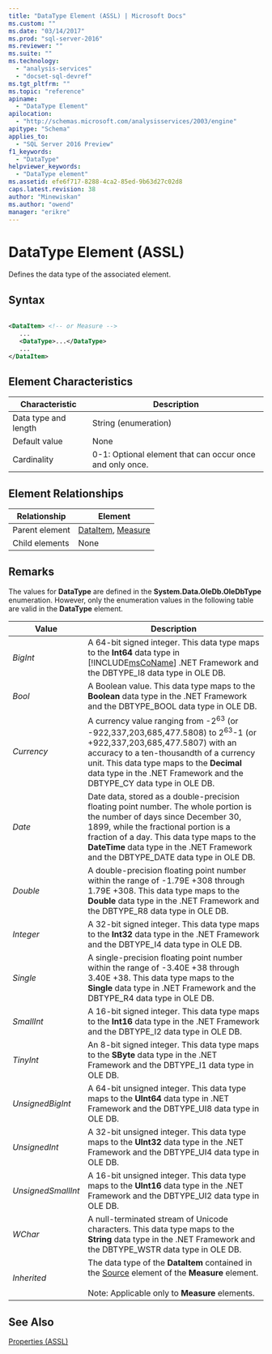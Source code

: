 ```yaml
---
title: "DataType Element (ASSL) | Microsoft Docs"
ms.custom: ""
ms.date: "03/14/2017"
ms.prod: "sql-server-2016"
ms.reviewer: ""
ms.suite: ""
ms.technology: 
  - "analysis-services"
  - "docset-sql-devref"
ms.tgt_pltfrm: ""
ms.topic: "reference"
apiname: 
  - "DataType Element"
apilocation: 
  - "http://schemas.microsoft.com/analysisservices/2003/engine"
apitype: "Schema"
applies_to: 
  - "SQL Server 2016 Preview"
f1_keywords: 
  - "DataType"
helpviewer_keywords: 
  - "DataType element"
ms.assetid: efe6f717-8288-4ca2-85ed-9b63d27c02d8
caps.latest.revision: 38
author: "Minewiskan"
ms.author: "owend"
manager: "erikre"
---
```

# DataType Element (ASSL)
  Defines the data type of the associated element.  
  
## Syntax  
  
```xml  
  
<DataItem> <!-- or Measure -->  
   ...  
   <DataType>...</DataType>  
   ...  
</DataItem>  
```  
  
## Element Characteristics  
  
|Characteristic|Description|  
|--------------------|-----------------|  
|Data type and length|String (enumeration)|  
|Default value|None|  
|Cardinality|0-1: Optional element that can occur once and only once.|  
  
## Element Relationships  
  
|Relationship|Element|  
|------------------|-------------|  
|Parent element|[DataItem](../../../analysis-services/scripting/data-type/dataitem-data-type-assl.md), [Measure](../../../analysis-services/scripting/objects/measure-element-assl.md)|  
|Child elements|None|  
  
## Remarks  
 The values for **DataType** are defined in the **System.Data.OleDb.OleDbType** enumeration. However, only the enumeration values in the following table are valid in the **DataType** element.  
  
|Value|Description|  
|-----------|-----------------|  
|*BigInt*|A 64-bit signed integer. This data type maps to the **Int64** data type in [!INCLUDE[msCoName](../../../includes/msconame-md.md)] .NET Framework and the DBTYPE_I8 data type in OLE DB.|  
|*Bool*|A Boolean value. This data type maps to the **Boolean** data type in the .NET Framework and the DBTYPE_BOOL data type in OLE DB.|  
|*Currency*|A currency value ranging from -2<sup>63</sup> (or -922,337,203,685,477.5808) to 2<sup>63</sup>-1 (or +922,337,203,685,477.5807) with an accuracy to a ten-thousandth of a currency unit. This data type maps to the **Decimal** data type in the .NET Framework and the DBTYPE_CY data type in OLE DB.|  
|*Date*|Date data, stored as a double-precision floating point number. The whole portion is the number of days since December 30, 1899, while the fractional portion is a fraction of a day. This data type maps to the **DateTime** data type in the .NET Framework and the DBTYPE_DATE data type in OLE DB.|  
|*Double*|A double-precision floating point number within the range of -1.79E +308 through 1.79E +308. This data type maps to the **Double** data type in the .NET Framework and the DBTYPE_R8 data type in OLE DB.|  
|*Integer*|A 32-bit signed integer. This data type maps to the **Int32** data type in the .NET Framework and the DBTYPE_I4 data type in OLE DB.|  
|*Single*|A single-precision floating point number within the range of -3.40E +38 through 3.40E +38. This data type maps to the **Single** data type in .NET Framework and the DBTYPE_R4 data type in OLE DB.|  
|*SmallInt*|A 16-bit signed integer. This data type maps to the **Int16** data type in the .NET Framework and the DBTYPE_I2 data type in OLE DB.|  
|*TinyInt*|An 8-bit signed integer. This data type maps to the **SByte** data type in the .NET Framework and the DBTYPE_I1 data type in OLE DB.|  
|*UnsignedBigInt*|A 64-bit unsigned integer. This data type maps to the **UInt64** data type in .NET Framework and the DBTYPE_UI8 data type in OLE DB.|  
|*UnsignedInt*|A 32-bit unsigned integer. This data type maps to the **UInt32** data type in the .NET Framework and the DBTYPE_UI4 data type in OLE DB.|  
|*UnsignedSmallInt*|A 16-bit unsigned integer. This data type maps to the **UInt16** data type in the .NET Framework and the DBTYPE_UI2 data type in OLE DB.|  
|*WChar*|A null-terminated stream of Unicode characters. This data type maps to the **String** data type in the .NET Framework and the DBTYPE_WSTR data type in OLE DB.|  
|*Inherited*|The data type of the **DataItem** contained in the [Source](../../../analysis-services/scripting/properties/source-element-measure-assl.md) element of the **Measure** element.<br /><br /> Note: Applicable only to **Measure** elements.|  
  
## See Also  
 [Properties &#40;ASSL&#41;](../../../analysis-services/scripting/properties/properties-assl.md)  
  
  